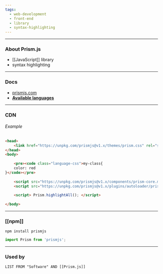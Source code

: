 ```yaml
---
tags:
  - web-development
  - front-end
  - library
  - syntax-highlighting
---
```

---

### About Prism.js

- [[JavaScript]] library
- syntax highlighting

---

### Docs

- [prismjs.com](https://prismjs.com/)
- **[Available languages](https://prismjs.com/#supported-languages)**

---

### CDN

###### Example

```html
<head>
	<link href="https://unpkg.com/prismjs@v1.x/themes/prism.css" rel="stylesheet" />
</head>
<body>
	
	<pre><code class="language-css">my-class{
	color: red
}</code></pre>
	
	<script src="https://unpkg.com/prismjs@v1.x/components/prism-core.min.js"></script>
	<script src="https://unpkg.com/prismjs@v1.x/plugins/autoloader/prism-autoloader.min.js"></script>
	
	<script> Prism.highlightAll(); </script>
	
</body>
```

---

### [[npm]]

```shell
npm install prismjs
```

```js
import Prism from 'prismjs';
```

---

### Used by

```dataview
LIST FROM "Software" AND [[Prism.js]]
```